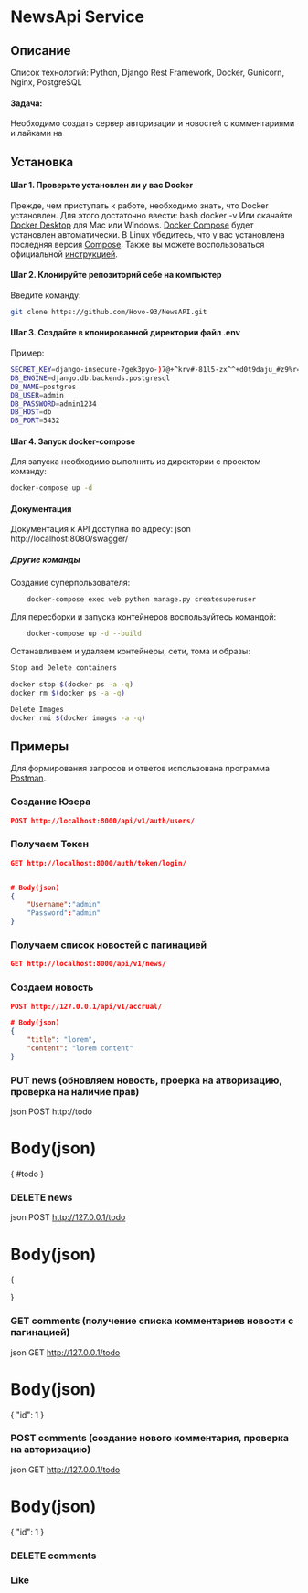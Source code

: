# NewsApi Service
## Описание
Список технологий: Python, Django Rest Framework, Docker, Gunicorn, Nginx, PostgreSQL


#### Задача:
Необходимо создать сервер авторизации и новостей с комментариями и лайками на 

## Установка
#### Шаг 1. Проверьте установлен ли у вас Docker
Прежде, чем приступать к работе, необходимо знать, что Docker установлен. Для этого достаточно ввести:
bash
docker -v
Или скачайте [Docker Desktop](https://www.docker.com/products/docker-desktop) для Mac или Windows. [Docker Compose](https://docs.docker.com/compose) будет установлен автоматически. В Linux убедитесь, что у вас установлена последняя версия [Compose](https://docs.docker.com/compose/install/). Также вы можете воспользоваться официальной [инструкцией](https://docs.docker.com/engine/install/).

#### Шаг 2. Клонируйте репозиторий себе на компьютер
Введите команду:
```bash
git clone https://github.com/Hovo-93/NewsAPI.git
```
#### Шаг 3. Создайте в клонированной директории файл .env
Пример:
```bash
SECRET_KEY=django-insecure-7gek3pyo-)7@+^krv#-81l5-zx^^+d0t9daju_#z9%r=czjg%n
DB_ENGINE=django.db.backends.postgresql
DB_NAME=postgres
DB_USER=admin
DB_PASSWORD=admin1234
DB_HOST=db
DB_PORT=5432
```

#### Шаг 4. Запуск docker-compose
Для запуска необходимо выполнить из директории с проектом команду:
```bash
docker-compose up -d
```
#### Документация
Документация к API доступна по адресу:
json
http://localhost:8080/swagger/

##### Другие команды
Создание суперпользователя:
```bash
    docker-compose exec web python manage.py createsuperuser
```
Для пересборки и запуска контейнеров воспользуйтесь командой:
```bash
    docker-compose up -d --build 
```
Останавливаем и удаляем контейнеры, сети, тома и образы:
```bash
Stop and Delete containers

docker stop $(docker ps -a -q)
docker rm $(docker ps -a -q)

Delete Images
docker rmi $(docker images -a -q)
```
## Примеры
Для формирования запросов и ответов использована программа [Postman](https://www.postman.com/).

### Создание Юзера
```json
POST http://localhost:8000/api/v1/auth/users/
```
### Получаем Токен
```json
GET http://localhost:8000/auth/token/login/


# Body(json)
{
    "Username":"admin"
    "Password":"admin"
}
```

### Получаем список новостей с пагинацией
```json
GET http://localhost:8000/api/v1/news/
```
### Создаем новость
```json
POST http://127.0.0.1/api/v1/accrual/

# Body(json)
{
    "title": "lorem",
    "content": "lorem content"
}
```
### PUT news (обновляем новость, проерка на атворизацию, проверка на наличие прав)

json
POST http://todo

# Body(json)
{
    #todo
}
### DELETE news

json
POST http://127.0.0.1/todo

# Body(json)
{
    
}
### GET comments (получение списка комментариев новости с пагинацией)

json
GET http://127.0.0.1/todo

# Body(json)
{
    "id": 1
}
### POST comments (создание нового комментария, проверка на авторизацию)

json
GET http://127.0.0.1/todo

# Body(json)
{
    "id": 1
}

### DELETE comments 

### Like